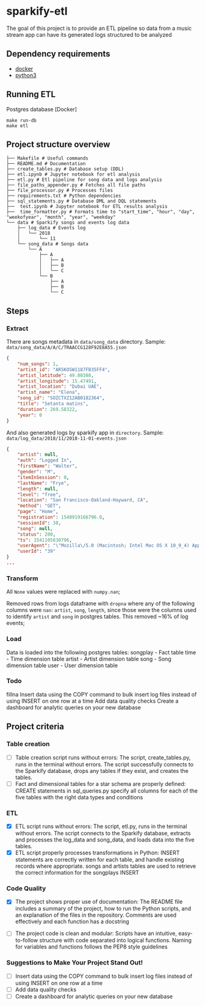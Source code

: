 # sparkify-etl

The goal of this project is to provide an ETL pipeline so data from a music stream app can have its generated logs structured to be analyzed

## Dependency requirements
- [docker](https://docs.docker.com/engine/install/binaries/)
- [python3](https://realpython.com/installing-python/)

## Running ETL

Postgres database [Docker]
```shell script
make run-db
make etl
```

## Project structure overview
```shell script
├── Makefile # Useful commands
├── README.md # Documentation
├── create_tables.py # Database setup (DDL)
├── etl.ipynb # Jupyter notebook for etl analysis
├── etl.py # Etl pipeline for song data and logs analysis
├── file_paths_appender.py # Fetches all file paths
├── file_processor.py # Processes files
├── requirements.txt # Python dependencies
├── sql_statements.py # Database DML and DQL statements
├──  test.ipynb # Jupyter notebook for ETL results analysis
├──  time_formatter.py # Formats time to "start_time", "hour", "day", "weekofyear", "month", "year", "weekday"
└── data # Sparkify songs and events log data
    ├── log_data # Events log
    │   └── 2018
    │       └── 11
    └── song_data # Songs data
        └── A
            ├── A
            │   ├── A
            │   ├── B
            │   └── C
            └── B
                ├── A
                ├── B
                └── C
```

## Steps

### Extract
There are songs metadata in `data/song_data` directory. Sample: `data/song_data/A/A/C/TRAACCG128F92E8A55.json`

```json
{
    "num_songs": 1,
    "artist_id": "AR5KOSW1187FB35FF4",
    "artist_latitude": 49.80388,
    "artist_longitude": 15.47491,
    "artist_location": "Dubai UAE",
    "artist_name": "Elena",
    "song_id": "SOZCTXZ12AB0182364",
    "title": "Setanta matins",
    "duration": 269.58322,
    "year": 0
}
```

And also generated logs by sparkify app in `directory`. Sample: `data/log_data/2018/11/2018-11-01-events.json`

```json
{
    "artist": null,
    "auth": "Logged In",
    "firstName": "Walter",
    "gender": "M",
    "itemInSession": 0,
    "lastName": "Frye",
    "length": null,
    "level": "free",
    "location": "San Francisco-Oakland-Hayward, CA",
    "method": "GET",
    "page": "Home",
    "registration": 1540919166796.0,
    "sessionId": 38,
    "song": null,
    "status": 200,
    "ts": 1541105830796,
    "userAgent": "\"Mozilla\/5.0 (Macintosh; Intel Mac OS X 10_9_4) AppleWebKit\/537.36 (KHTML, like Gecko) Chrome\/36.0.1985.143 Safari\/537.36\"",
    "userId": "39"
}
...
```

### Transform

All `None` values were replaced with `numpy.nan`;

Removed rows from logs dataframe with `dropna` where any of the following columns were `nan`: `artist`, `song`, `length`, since those were the columns used to identify `artist` and `song` in postgres tables. This removed ~16% of log events;



### Load

Data is loaded into the following postgres tables:
songplay - Fact table
time - Time dimension table
artist - Artist dimension table
song - Song dimension table
user - User dimension table

### Todo
fillna
Insert data using the COPY command to bulk insert log files instead of using INSERT on one row at a time
Add data quality checks
Create a dashboard for analytic queries on your new database

## Project criteria

### Table creation
- [ ] Table creation script runs without errors: The script, create_tables.py, runs in the terminal without errors. The script successfully connects to the Sparkify database, drops any tables if they exist, and creates the tables.
- [ ] Fact and dimensional tables for a star schema are properly defined: CREATE statements in sql_queries.py specify all columns for each of the five tables with the right data types and conditions

### ETL
- [x] ETL script runs without errors: The script, etl.py, runs in the terminal without errors. The script connects to the Sparkify database, extracts and processes the log_data and song_data, and loads data into the five tables.
- [x] ETL script properly processes transformations in Python: INSERT statements are correctly written for each table, and handle existing records where appropriate. songs and artists tables are used to retrieve the correct information for the songplays INSERT

### Code Quality
- [x] The project shows proper use of documentation: The README file includes a summary of the project, how to run the Python scripts, and an explanation of the files in the repository. Comments are used effectively and each function has a docstring
- [ ] The project code is clean and modular: Scripts have an intuitive, easy-to-follow structure with code separated into logical functions. Naming for variables and functions follows the PEP8 style guidelines


### Suggestions to Make Your Project Stand Out!

- [ ] Insert data using the COPY command to bulk insert log files instead of using INSERT on one row at a time
- [ ] Add data quality checks
- [ ] Create a dashboard for analytic queries on your new database